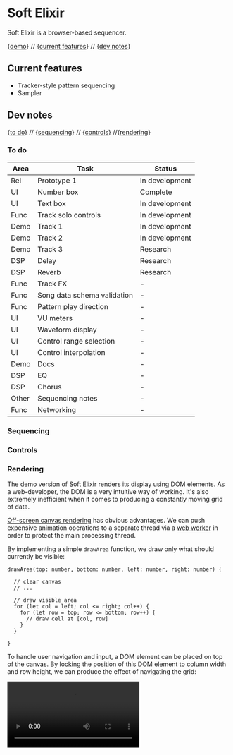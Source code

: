 # Soft Elixir

Soft Elixir is a browser-based sequencer.

<!-- ![Soft Elixir]() -->

{[demo]()} // {[current features](#current-features)} // {[dev notes](#dev-notes)}

## Current features

- Tracker-style pattern sequencing
- Sampler

## Dev notes

{[to do](#to-do)} // {[sequencing](#sequencing)} // {[controls](#controls)} //{[rendering](#rendering)}

### To do

| Area | Task | Status |
| --- | --- | --- |
| Rel | Prototype 1 | In development |
| UI | Number box | Complete |
| UI | Text box | In development |
| Func | Track solo controls | In development |
| Demo | Track 1 | In development |
| Demo | Track 2 | In development |
| Demo | Track 3 | Research |
| DSP | Delay | Research |
| DSP | Reverb | Research |
| Func | Track FX | - |
| Func | Song data schema validation | - |
| Func | Pattern play direction | - |
| UI | VU meters | - |
| UI | Waveform display | - |
| UI | Control range selection | - |
| UI | Control interpolation | - |
| Demo | Docs | - |
| DSP | EQ | - |
| DSP | Chorus | - |
| Other | Sequencing notes | - |
| Func | Networking | - |

### Sequencing



### Controls

<grid-numbers></grid-numbers>

### Rendering

The demo version of Soft Elixir renders its display using DOM elements. As a web-developer, the DOM is a very intuitive way of working. It's also extremely inefficient when it comes to producing a constantly moving grid of data.

[Off-screen canvas rendering](https://developer.mozilla.org/en-US/docs/Web/API/OffscreenCanvas) has obvious advantages. We can push expensive animation operations to a separate thread via a [web worker](https://developer.mozilla.org/en-US/docs/Web/API/Web_Workers_API) in order to protect the main processing thread.

By implementing a simple `drawArea` function, we draw only what should currently be visible:

```
drawArea(top: number, bottom: number, left: number, right: number) {

  // clear canvas
  // ...

  // draw visible area
  for (let col = left; col <= right; col++) {
    for (let row = top; row <= bottom; row++) {
      // draw cell at [col, row]
    }
  }

}
```

To handle user navigation and input, a DOM element can be placed on top of the canvas. By locking the position of this DOM element to column width and row height, we can produce the effect of navigating the grid:

<video controls>
  <source src="/assets/canvas-1.mov" type="video/mp4">
</video>